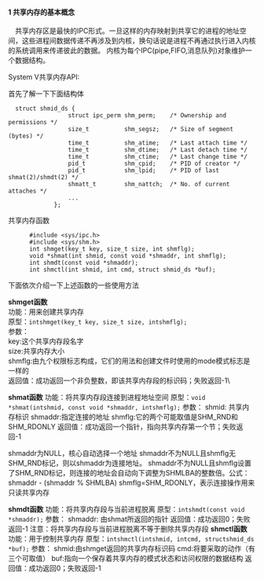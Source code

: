 #### 1 共享内存的基本概念
　共享内存区是最快的IPC形式。一旦这样的内存映射到共享它的进程的地址空间，这些进程间数据传递不再涉及到内核，换句话说是进程不再通过执行进入内核的系统调用来传递彼此的数据。
  内核为每个IPC(pipe,FIFO,消息队列)对象维护一个数据结构。


System V共享内存API:

首先了解一下下面结构体
```
  struct shmid_ds {
                 struct ipc_perm shm_perm;    /* Ownership and permissions */
                 size_t          shm_segsz;   /* Size of segment (bytes) */
                 time_t          shm_atime;   /* Last attach time */
                 time_t          shm_dtime;   /* Last detach time */
                 time_t          shm_ctime;   /* Last change time */
                 pid_t           shm_cpid;    /* PID of creator */
                 pid_t           shm_lpid;    /* PID of last shmat(2)/shmdt(2) */
                 shmatt_t        shm_nattch;  /* No. of current attaches */
                 ...
             };
```
共享内存函数
```
      #include <sys/ipc.h>
      #include <sys/shm.h>
      int shmget(key_t key, size_t size, int shmflg);
      void *shmat(int shmid, const void *shmaddr, int shmflg);
      int shmdt(const void *shmaddr);
      int shmctl(int shmid, int cmd, struct shmid_ds *buf);
```
下面依次介绍一下上述函数的一些使用方法

**shmget函数**\
功能：用来创建共享内存\
原型：`intshmget(key_t key, size_t size, intshmflg);`\
参数：\
  key:这个共享内存段名字\
  size:共享内存大小\
shmflg:由九个权限标志构成，它们的用法和创建文件时使用的mode模式标志是一样的\
返回值：成功返回一个非负整数，即该共享内存段的标识码；失败返回-1\

**shmat函数**
功能：将共享内存段连接到进程地址空间
原型：`void *shmat(intshmid, const void *shmaddr, intshmflg);`
参数：
  shmid: 共享内存标识
  shmaddr:指定连接的地址
  shmflg:它的两个可能取值是SHM_RND和SHM_RDONLY
返回值：成功返回一个指针，指向共享内存第一个节；失败返回-1

shmaddr为NULL，核心自动选择一个地址
shmaddr不为NULL且shmflg无SHM_RND标记，则以shmaddr为连接地址。
shmaddr不为NULL且shmflg设置了SHM_RND标记，则连接的地址会自动向下调整为SHMLBA的整数倍。公式：shmaddr - (shmaddr % SHMLBA)
shmflg=SHM_RDONLY，表示连接操作用来只读共享内存

**shmdt函数**
功能：将共享内存段与当前进程脱离
原型：`intshmdt(const void *shmaddr);`
参数：
    shmaddr: 由shmat所返回的指针
返回值：成功返回0；失败返回-1
注意：将共享内存段与当前进程脱离不等于删除共享内存段
**shmctl函数**
功能：用于控制共享内存
原型：`intshmctl(intshmid, intcmd, structshmid_ds *buf);`
参数：
    shmid:由shmget返回的共享内存标识码
    cmd:将要采取的动作（有三个可取值）
    buf:指向一个保存着共享内存的模式状态和访问权限的数据结构
返回值：成功返回0；失败返回-1
